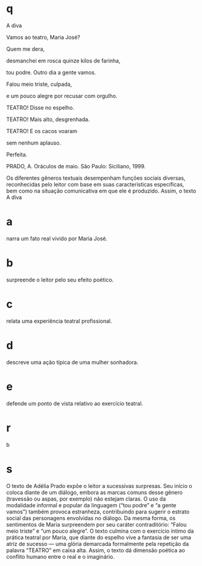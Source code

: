 # q
A diva

Vamos ao teatro, Maria José?

Quem me dera,

desmanchei em rosca quinze kilos de farinha,

tou podre. Outro dia a gente vamos.

Falou meio triste, culpada,

e um pouco alegre por recusar com orgulho.

TEATRO! Disse no espelho.

TEATRO! Mais alto, desgrenhada.

TEATRO! E os cacos voaram

sem nenhum aplauso.

Perfeita.

PRADO, A. Oráculos de maio. São Paulo: Siciliano, 1999.

Os diferentes gêneros textuais desempenham funções sociais diversas, reconhecidas pelo leitor com base em suas características específicas, bem como na situação comunicativa em que ele é produzido. Assim, o texto A diva

# a
narra um fato real vivido por Maria José.

# b
surpreende o leitor pelo seu efeito poético.

# c
relata uma experiência teatral profissional.

# d
descreve uma ação típica de uma mulher sonhadora.

# e
defende um ponto de vista relativo ao exercício teatral.

# r
b

# s
O texto de Adélia Prado expõe o leitor a sucessivas surpresas. Seu início o coloca diante de um diálogo, embora as marcas comuns desse gênero (travessão ou aspas, por exemplo) não estejam claras. O uso da modalidade informal e popular da linguagem (“tou podre” e “a gente vamos”) também provoca estranheza, contribuindo para sugerir o estrato social das personagens envolvidas no diálogo. Da mesma forma, os sentimentos de Maria surpreendem por seu caráter contraditório: “Falou meio triste” e “um pouco alegre”. O texto culmina com o exercício íntimo da prática teatral por Maria, que diante do espelho vive a fantasia de ser uma atriz de sucesso — uma glória demarcada formalmente pela repetição da palavra “TEATRO” em caixa alta. Assim, o texto dá dimensão poética ao conflito humano entre o real e o imaginário.
